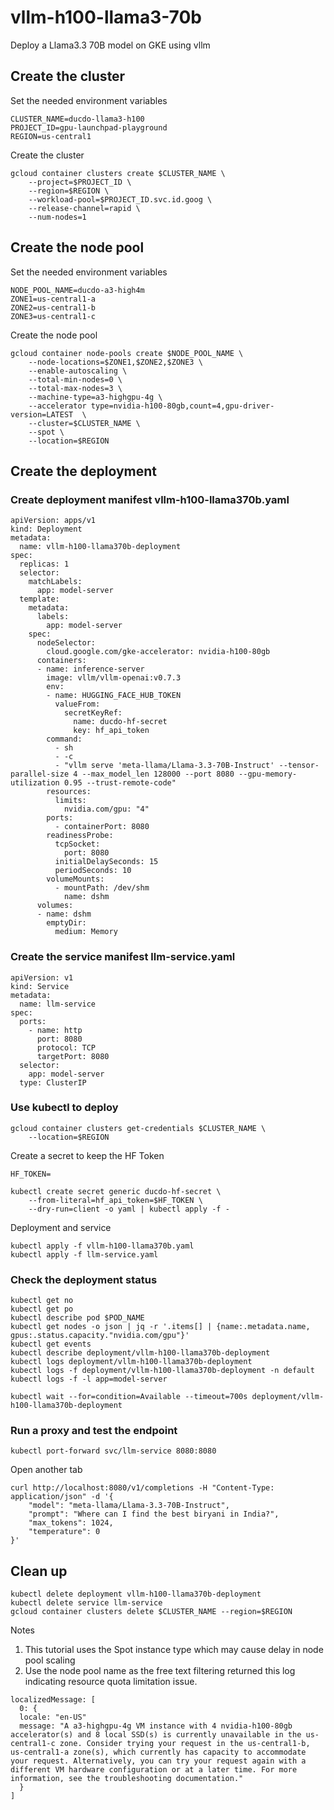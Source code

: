 # vllm-h100-llama3-70b
Deploy a Llama3.3 70B model on GKE using vllm

## Create the cluster
Set the needed environment variables
```
CLUSTER_NAME=ducdo-llama3-h100
PROJECT_ID=gpu-launchpad-playground
REGION=us-central1
```
Create the cluster
```
gcloud container clusters create $CLUSTER_NAME \
    --project=$PROJECT_ID \
    --region=$REGION \
    --workload-pool=$PROJECT_ID.svc.id.goog \
    --release-channel=rapid \
    --num-nodes=1
```
## Create the node pool
Set the needed environment variables
```
NODE_POOL_NAME=ducdo-a3-high4m
ZONE1=us-central1-a
ZONE2=us-central1-b
ZONE3=us-central1-c
```
Create the node pool
```
gcloud container node-pools create $NODE_POOL_NAME \
    --node-locations=$ZONE1,$ZONE2,$ZONE3 \
    --enable-autoscaling \
    --total-min-nodes=0 \
    --total-max-nodes=3 \
    --machine-type=a3-highgpu-4g \
    --accelerator type=nvidia-h100-80gb,count=4,gpu-driver-version=LATEST  \
    --cluster=$CLUSTER_NAME \
    --spot \
    --location=$REGION
```
## Create the deployment
### Create deployment manifest vllm-h100-llama370b.yaml
```
apiVersion: apps/v1
kind: Deployment
metadata:
  name: vllm-h100-llama370b-deployment
spec:
  replicas: 1
  selector:
    matchLabels:
      app: model-server
  template:
    metadata:
      labels:
        app: model-server
    spec:
      nodeSelector:
        cloud.google.com/gke-accelerator: nvidia-h100-80gb
      containers:
      - name: inference-server
        image: vllm/vllm-openai:v0.7.3
        env:
        - name: HUGGING_FACE_HUB_TOKEN
          valueFrom:
            secretKeyRef:
              name: ducdo-hf-secret
              key: hf_api_token
        command:
          - sh
          - -c
          - "vllm serve 'meta-llama/Llama-3.3-70B-Instruct' --tensor-parallel-size 4 --max_model_len 128000 --port 8080 --gpu-memory-utilization 0.95 --trust-remote-code"
        resources:
          limits:
            nvidia.com/gpu: "4"
        ports:
          - containerPort: 8080
        readinessProbe:
          tcpSocket:
            port: 8080
          initialDelaySeconds: 15
          periodSeconds: 10
        volumeMounts:
          - mountPath: /dev/shm
            name: dshm
      volumes:
      - name: dshm
        emptyDir:
          medium: Memory
```
### Create the service manifest llm-service.yaml
```
apiVersion: v1
kind: Service
metadata:
  name: llm-service
spec:
  ports:
    - name: http
      port: 8080
      protocol: TCP
      targetPort: 8080
  selector:
    app: model-server
  type: ClusterIP
```
### Use kubectl to deploy
```
gcloud container clusters get-credentials $CLUSTER_NAME \
    --location=$REGION
```
Create a secret to keep the HF Token
```
HF_TOKEN=
```
```
kubectl create secret generic ducdo-hf-secret \
    --from-literal=hf_api_token=$HF_TOKEN \
    --dry-run=client -o yaml | kubectl apply -f -
```
Deployment and service
```
kubectl apply -f vllm-h100-llama370b.yaml
kubectl apply -f llm-service.yaml
```

### Check the deployment status

```
kubectl get no
kubectl get po
kubectl describe pod $POD_NAME
kubectl get nodes -o json | jq -r '.items[] | {name:.metadata.name, gpus:.status.capacity."nvidia.com/gpu"}'
kubectl get events
kubectl describe deployment/vllm-h100-llama370b-deployment
kubectl logs deployment/vllm-h100-llama370b-deployment
kubectl logs -f deployment/vllm-h100-llama370b-deployment -n default
kubectl logs -f -l app=model-server

kubectl wait --for=condition=Available --timeout=700s deployment/vllm-h100-llama370b-deployment
```

### Run a proxy and test the endpoint

```
kubectl port-forward svc/llm-service 8080:8080
```
Open another tab

```
curl http://localhost:8080/v1/completions -H "Content-Type: application/json" -d '{
    "model": "meta-llama/Llama-3.3-70B-Instruct",
    "prompt": "Where can I find the best biryani in India?",    
    "max_tokens": 1024,
    "temperature": 0
}'
```

## Clean up

```
kubectl delete deployment vllm-h100-llama370b-deployment
kubectl delete service llm-service
gcloud container clusters delete $CLUSTER_NAME --region=$REGION
```

Notes
1. This tutorial uses the Spot instance type which may cause delay in node pool scaling
2. Use the node pool name as the free text filtering returned this log indicating resource quota limitation issue.
```
localizedMessage: [
  0: {
  locale: "en-US"
  message: "A a3-highgpu-4g VM instance with 4 nvidia-h100-80gb accelerator(s) and 8 local SSD(s) is currently unavailable in the us-central1-c zone. Consider trying your request in the us-central1-b, us-central1-a zone(s), which currently has capacity to accommodate your request. Alternatively, you can try your request again with a different VM hardware configuration or at a later time. For more information, see the troubleshooting documentation."
  }
]
```
